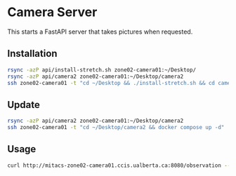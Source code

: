 # Camera Server

This starts a FastAPI server that takes pictures when requested.

## Installation
```bash
rsync -azP api/install-stretch.sh zone02-camera01:~/Desktop/
rsync -azP api/camera2 zone02-camera01:~/Desktop/camera2
ssh zone02-camera01 -t "cd ~/Desktop && ./install-stretch.sh && cd camera2 && docker-compose up -d"
```

## Update
```bash
rsync -azP api/camera2 zone02-camera01:~/Desktop/camera2
ssh zone02-camera01 -t "cd ~/Desktop/camera2 && docker compose up -d"
```

## Usage
```bash
curl http://mitacs-zone02-camera01.ccis.ualberta.ca:8080/observation --output observation.png
```
